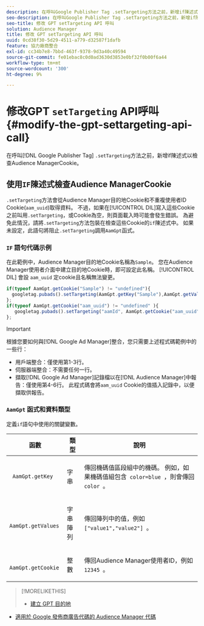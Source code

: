 ```yaml
---
description: 在呼叫Google Publisher Tag .setTargeting方法之前，新增if陳述式以檢查Audience ManagerCookie。
seo-description: 在呼叫Google Publisher Tag .setTargeting方法之前，新增if陳述式以檢查Audience ManagerCookie。
seo-title: 修改 GPT setTargeting API 呼叫
solution: Audience Manager
title: 修改 GPT setTargeting API 呼叫
uuid: 0cd38f30-5d29-4511-a779-d32587f1dafb
feature: 協力廠商整合
exl-id: cc34b7e8-7bbd-463f-9378-9d3a40c49594
source-git-commit: fe01ebac8c0d0ad3630d3853e0bf32f0b00f6a44
workflow-type: tm+mt
source-wordcount: '300'
ht-degree: 9%

---
```


# 修改GPT `setTargeting` API呼叫{#modify-the-gpt-settargeting-api-call}

在呼叫[!DNL Google Publisher Tag] `.setTargeting`方法之前，新增if陳述式以檢查Audience ManagerCookie。

## 使用`IF`陳述式檢查Audience ManagerCookie

`.setTargeting`方法會從Audience Manager目的地Cookie和不重複使用者ID Cookie(`aam_uuid`)取得資料。 不過，如果在[!UICONTROL DIL]寫入這些Cookie之前叫用`.setTargeting`，或Cookie為空，則頁面載入時可能會發生錯誤。 為避免此情況，請將`.setTargeting`方法包裝在檢查這些Cookie的`if`陳述式中。 如果未設定，此語句將阻止`.setTargeting`調用`AamGpt`函式。

### `IF` 語句代碼示例

在此範例中，Audience Manager目的地Cookie名稱為`Sample`。 您在Audience Manager使用者介面中建立目的地Cookie時，即可設定此名稱。 [!UICONTROL DIL] 會設 `aam_uuid` 定cookie且名稱無法變更。

```js
if(typeof AamGpt.getCookie("Sample") != "undefined"){ 
  googletag.pubads().setTargeting(AamGpt.getKey("Sample"),AamGpt.getValues("Sample")); 
}; 
if(typeof AamGpt.getCookie("aam_uuid") != "undefined" ){ 
   googletag.pubads().setTargeting("aamId", AamGpt.getCookie("aam_uuid")); 
};
```

>[!IMPORTANT]
>
>根據您要如何與[!DNL Google Ad Manager]整合，您只需要上述程式碼範例中的一些行：
>
>* 用戶端整合：僅使用第1-3行。
>* 伺服器端整合：不需要任何一行。
>* 擷取[!DNL Google Ad Manager]記錄檔以在[!DNL Audience Manager]中報告：僅使用第4-6行。 此程式碼會將`aam_uuid` Cookie的值插入記錄中，以便擷取供報告。


### `AamGpt` 函式和資料類型

定義`if`語句中使用的關鍵變數。

<table id="table_881391C9BDDF4FACAFC37A47B14B31A1"> 
 <thead> 
  <tr> 
   <th colname="col1" class="entry"> 函數 </th> 
   <th colname="col2" class="entry"> 類型 </th> 
   <th colname="col3" class="entry"> 說明 </th> 
  </tr> 
 </thead>
 <tbody> 
  <tr> 
   <td colname="col1"> <p> <code> AamGpt.getKey </code> </p> </td> 
   <td colname="col2"> <p>字串 </p> </td> 
   <td colname="col3"> <p>傳回機碼值區段組中的機碼。 例如，如果機碼值組包含<code> color=blue </code>，則會傳回<code> color </code>。 </p> </td> 
  </tr> 
  <tr> 
   <td colname="col1"> <p> <code> AamGpt.getValues </code> </p> </td> 
   <td colname="col2"> <p>字串陣列 </p> </td> 
   <td colname="col3"> <p>傳回陣列中的值，例如<code> ["value1","value2"] </code>。 </p> </td> 
  </tr> 
  <tr> 
   <td colname="col1"> <p> <code> AamGpt.getCookie </code> </p> </td> 
   <td colname="col2"> <p>整數 </p> </td> 
   <td colname="col3"> <p>傳回Audience Manager使用者ID，例如<code> 12345 </code>。 </p> </td> 
  </tr>
 </tbody>
</table>

>[!MORELIKETHIS]
>
>* [建立 GPT 目的地](../../integration/gpt-aam-destination/gpt-aam-create-destination.md)
* [適用於 Google 發佈商廣告代碼的 Audience Manager 代碼](../../integration/gpt-aam-destination/gpt-aam-aamgpt-code.md)

